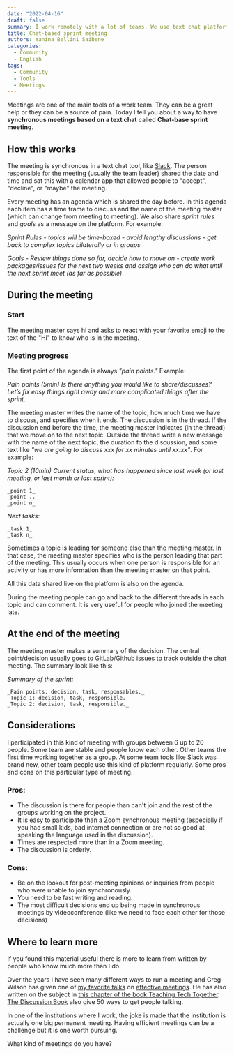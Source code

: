 ```yaml
---
date: "2022-04-16"
draft: false
summary: I work remotely with a lot of teams. We use text chat platforms where we have meetings. Here I explain a way to run a Slack meeting based on text chat.
title: Chat-based sprint meeting
authors: Yanina Bellini Saibene
categories:
  - Community
  - English
tags: 
  - Community
  - Tools
  - Meetings
---
```


Meetings are one of the main tools of a work team.  They can be a great help or they can be a source of pain.  Today I tell you about a way to have __synchronous meetings based on a text chat__ called __Chat-base sprint meeting__.

## How this works

The meeting is synchronous in a text chat tool, like [Slack](slack.com/). The person responsible for the meeting (usually the team leader) shared the date and time and sat this with a calendar app that allowed people to "accept", "decline", or "maybe" the meeting.  

Every meeting has an agenda which is shared the day before.  In this agenda each item has a time frame to discuss and the name of the meeting master (which can change from meeting to meeting). We also share _sprint rules_ and _goals_ as a message on the platform. For example:

_Sprint Rules_
_- topics will be time-boxed_
_- avoid lengthy discussions_
_- get back to complex topics bilaterally or in groups_

_Goals_
_- Review things done so far, decide how to move on_
_- create work packages/issues for the next two weeks and assign who can do what until the next sprint meet (as far as possible)_

## During the meeting

### Start

The meeting master says hi and asks to react with your favorite emoji to the text of the "Hi" to know who is in the meeting.

### Meeting progress

The first point of the agenda is always _"pain points."_  Example:

_Pain points (5min)_
_Is there anything you would like to share/discusses? Let’s fix easy things right away and more complicated things after the sprint._

The meeting master writes the name of the topic, how much time we have to discuss, and specifies when it ends.  The discussion is in the thread.  If the discussion end before the time, the meeting master indicates (in the thread) that we move on to the next topic.  Outside the thread write a new message with the name of the next topic, the duration fo the discussion, and some text like _"we are going to discuss xxx for xx minutes until xx:xx"_. For example:

_Topic 2 (10min)_
_Current status, what has happened since last week (or last meeting, or last month or last sprint):_ 

    _point 1_
    _point .._
    _point n_

_Next tasks:_

    _task 1_
    _task n_

Sometimes a topic is leading for someone else than the meeting master. In that case, the meeting master specifies who is the person leading that part of the meeting. This usually occurs when one person is responsible for an activity or has more information than the meeting master on that point.

All this data shared live on the platform is also on the agenda.

During the meeting people can go and back to the different threads in each topic and can comment. It is very useful for people who joined the meeting late.

## At the end of the meeting

The meeting master makes a summary of the decision.  The central point/decision usually goes to GitLab/Github issues to track outside the chat meeting. The summary look like this:

_Summary of the sprint:_

    _Pain points: decision, task, responsables._
    _Topic 1: decision, task, responsible._
    _Topic 2: decision, task, responsible._

## Considerations

I participated in this kind of meeting with groups between 6 up to 20 people.  Some team are stable and people know each other.  Other teams the first time working together as a group.  At some team tools like Slack was brand new, other team people use this kind of platform regularly. Some pros and cons on this particular type of meeting. 

### Pros:
- The discussion is there for people than can't join and the rest of the groups working on the project.
- It is easy to participate than a Zoom synchronous meeting (especially if you had small kids, bad internet connection or are not so good at speaking the language used in the discussion).
- Times are respected more than in a Zoom meeting.
- The discussion is orderly.

### Cons:
- Be on the lookout for post-meeting opinions or inquiries from people who were unable to join synchronously.
- You need to be fast writing and reading.
- The most difficult decisions end up being made in synchronous meetings by videoconference (like we need to face each other for those decisions)


## Where to learn more

If you found this material useful there is more to learn from written by people who know much more than I do.

Over the years I have seen many different ways to run a meeting and Greg Wilson has given one of [my favorite talks](https://www.youtube.com/watch?v=5f3-q9SzkeE) on [effective meetings](https://docs.google.com/presentation/d/1HSdgVQjq0d3UYh-aA4uWHXxYYpySn_xXwfn_M4Ms8Ts/edit#slide=id.p).  He has also written on the subject in [this chapter of the book Teaching Tech Together](https://teachtogether.tech/en/index.html#s:meetings).  [The Discussion Book](https://www.wiley.com/en-us/The+Discussion+Book%3A+50+Great+Ways+to+Get+People+Talking-p-9781119049715) also give 50 ways to get people talking.

In one of the institutions where I work, the joke is made that the institution is actually one big permanent meeting. Having efficient meetings can be a challenge but it is one worth pursuing. 

What kind of meetings do you have?
